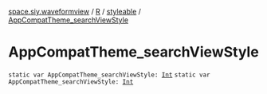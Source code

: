 [space.siy.waveformview](../../index.md) / [R](../index.md) / [styleable](index.md) / [AppCompatTheme_searchViewStyle](./-app-compat-theme_search-view-style.md)

# AppCompatTheme_searchViewStyle

`static var AppCompatTheme_searchViewStyle: `[`Int`](https://kotlinlang.org/api/latest/jvm/stdlib/kotlin/-int/index.html)
`static var AppCompatTheme_searchViewStyle: `[`Int`](https://kotlinlang.org/api/latest/jvm/stdlib/kotlin/-int/index.html)